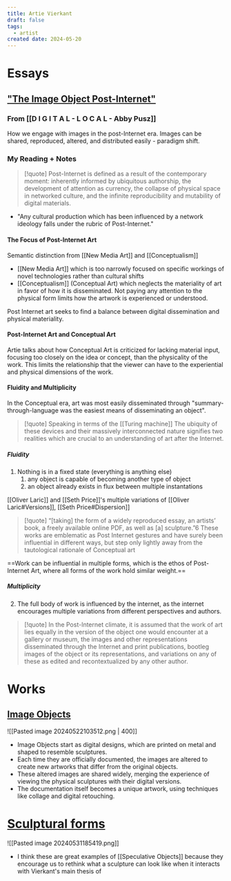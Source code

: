```yaml
---
title: Artie Vierkant
draft: false
tags:
  - artist
created date: 2024-05-20
---
```

# Essays
## ["The Image Object Post-Internet"](https://jstchillin.org/artie/vierkant.html)
### From [[D I G I T A L - L O C A L  - Abby Pusz]]
How we engage with images in the post-Internet era. 
Images can be shared, reproduced, altered, and distributed easily - paradigm shift. 
### My Reading + Notes

> [!quote]
> Post-Internet is defined as a result of the contemporary moment: inherently informed by ubiquitous authorship, the development of attention as currency, the collapse of physical space in networked culture, and the infinite reproducibility and mutability of digital materials.
> 

- "Any cultural production which has been influenced by a network ideology falls under the rubric of Post-Internet."
#### The Focus of Post-Internet Art 
Semantic distinction from [[New Media Art]] and [[Conceptualism]]
- [[New Media Art]] which is too narrowly focused on specific workings of novel technologies rather than cultural shifts
- [[Conceptualism]] (Conceptual Art) which neglects the materiality of art in favor of how it is disseminated. Not paying any attention to the physical form limits how the artwork is experienced or understood.

Post Internet art seeks to find a balance between digital dissemination and physical materiality.
#### Post-Internet Art and Conceptual Art
Artie talks about how Conceptual Art is criticized for lacking material input, focusing too closely on the idea or concept, than the physicality of the work. This limits the relationship that the viewer can have to the experiential and physical dimensions of the work.
#### Fluidity and Multiplicity
In the Conceptual era, art was most easily disseminated through "summary-through-language was the easiest means of disseminating an object". 

> [!quote] Speaking in terms of the [[Turing machine]]
> The ubiquity of these devices and their massively interconnected nature signifies two realities which are crucial to an understanding of art after the Internet.

##### Fluidity
1. Nothing is in a fixed state (everything is anything else)
	1. any object is capable of becoming another type of object
	2. an object already exists in flux between multiple instantations

[[Oliver Laric]] and [[Seth Price]]'s multiple variations of [[Oliver Laric#Versions]], [[Seth Price#Dispersion]]
> [!quote]
> “[taking] the form of a widely reproduced essay, an artists’ book, a freely available online PDF, as well as [a] sculpture.”6 These works are emblematic as Post Internet gestures and have surely been influential in different ways, but step only lightly away from the tautological rationale of Conceptual art

==Work can be influential in multiple forms, which is the ethos of Post-Internet Art, where all forms of the work hold similar weight.== 
##### Multiplicity
2. The full body of work is influenced by the internet, as the internet encourages multiple variations from different perspectives and authors.
> [!quote]
> In the Post-Internet climate, it is assumed that the work of art lies equally in the version of the object one would encounter at a gallery or museum, the images and other representations disseminated through the Internet and print publications, bootleg images of the object or its representations, and variations on any of these as edited and recontextualized by any other author.


# Works
## [Image Objects](http://artievierkant.com/imageobjects.php)
![[Pasted image 20240522103512.png | 400]]
- Image Objects start as digital designs, which are printed on metal and shaped to resemble sculptures.
- Each time they are officially documented, the images are altered to create new artworks that differ from the original objects.
- These altered images are shared widely, merging the experience of viewing the physical sculptures with their digital versions.
- The documentation itself becomes a unique artwork, using techniques like collage and digital retouching.
# [Sculptural forms](http://artievierkant.com/imageobjectsculptures.php)
![[Pasted image 20240531185419.png]]
- I think these are great examples of [[Speculative Objects]] because they encourage us to rethink what a sculpture can look like when it interacts with Vierkant's main thesis of 